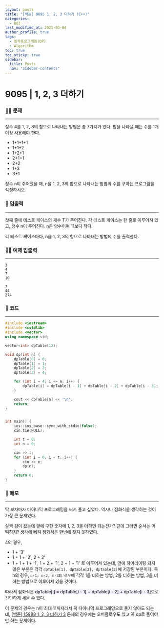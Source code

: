 ```yaml
---
layout: posts
title: "[백준] 9095 1, 2, 3 더하기 (C++)"
categories:
  - BOJ
last_modified_at: 2021-03-04
author_profile: true
tags:
  - 동적프로그래밍(DP)
  - Algorithm
toc: true
toc_sticky: true
sidebar:
  title: Posts
  nav: "sidebar-contents"
---
```


# 9095 | 1, 2, 3 더하기


### 🙋‍♀️ 문제

-----

정수 4를 1, 2, 3의 합으로 나타내는 방법은 총 7가지가 있다. 합을 나타낼 때는 수를 1개 이상 사용해야 한다.

- 1+1+1+1
- 1+1+2
- 1+2+1
- 2+1+1
- 2+2
- 1+3
- 3+1

정수 n이 주어졌을 때, n을 1, 2, 3의 합으로 나타내는 방법의 수를 구하는 프로그램을 작성하시오.

### 🙌 입출력

-----

첫째 줄에 테스트 케이스의 개수 T가 주어진다. 각 테스트 케이스는 한 줄로 이루어져 있고, 정수 n이 주어진다. n은 양수이며 11보다 작다.

각 테스트 케이스마다, n을 1, 2, 3의 합으로 나타내는 방법의 수를 출력한다.

### 🙋‍♂️ 예제 입출력

-----

```
3
4
7
10
```

```
7
44
274
```


### 🚀 코드

-----

```c++
#include <iostream>
#include <cstdlib>
#include <vector>
using namespace std;

vector<int> dpTable(12);

void dp(int n) {
	dpTable[0] = 0;
	dpTable[1] = 1;
	dpTable[2] = 2;
	dpTable[3] = 4;

	for (int i = 4; i <= n; i++) {
		dpTable[i] = dpTable[i - 1] + dpTable[i - 2] + dpTable[i - 3];
	}

	cout << dpTable[n] << '\n';
	return;
}


int main() {
	ios::ios_base::sync_with_stdio(false);
	cin.tie(NULL);

	int t = 0;
	int n = 0;

	cin >> t;
	for (int i = 0; i < t; i++) {
		cin >> n;
		dp(n);
	}
	return 0;
}
```

### 🌠 메모

-----

딱 보자마자 다이나믹 프로그래밍을 써서 풀고 싶었다. 역시나 점화식을 생각하는 것이 가장 큰 문제였다.

살짝 감이 왔는데 앞에 구한 숫자에 1, 2, 3을 더하면 되는건가? 근데 그러면 순서는 어떡하지? 생각에 빠져 점화식은 한번에 찾지 못하였다.

4의 경우,
- 1 + '3'
- 1 + 1 + '2', 2 + 2'
- 1 + 1 + 1 + '1', 1 + 2 + '1', 2 + 1 + '1'
로 이루어져 있는데, 앞에 하이라이팅 되지 않은 부분은 각각 ```dpTable[1], dpTable[2], dpTable[3]```에 저장된 부분이다.
즉 n의 경우, ```n-1, n-2, n-3의 경우```에 각각 1을 더하는 방법, 2를 더하는 방법, 3을 더하는 방법으로 이루어져 있을 것이다.

따라서 점화식은 <mark style='background-color: #f5f0ff'>dpTable[i] = dpTable[i - 1] + dpTable[i - 2] + dpTable[i - 3]</mark>으로 간단하게 세울 수 있다.

이 문제의 경우는 n이 최대 11까지라서 꼭 다이나믹 프로그래밍으로 풀지 않아도 되는데, <a href="https://jerimo.github.io/boj/boj-15988/">[백준] 15988 1, 2, 3 더하기 3</a> 문제의 경우에는 오버플로우도 있고 꼭 dp로 풀어야만 하는 문제이다.
